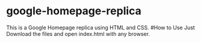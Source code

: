 # google-homepage-replica
This is a Google Homepage replica using HTML and CSS.
#How to Use
Just Download the files and open index.html with any browser.
